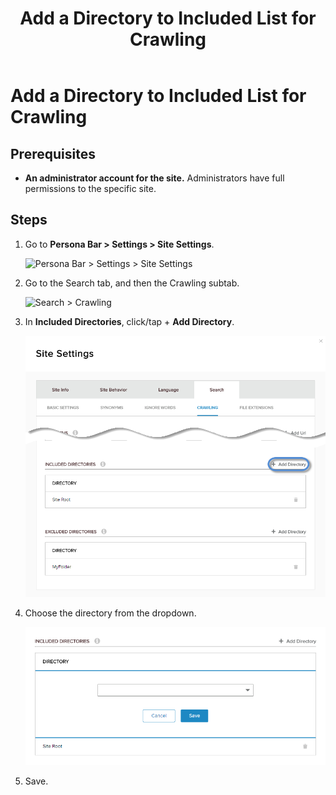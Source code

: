 ﻿---
uid: add-directory-to-included-list
topic: add-directory-to-included-list
locale: en
title: Add a Directory to Included List for Crawling
dnneditions: DNN Platform,Evoq Content,Evoq Engage
dnnversion: 09.02.00
parent-topic: administrators-search-overview
related-topics: add-starting-url-to-crawl-list,edit-starting-url-in-crawl-list,delete-starting-url-from-crawl-list,delete-directory-from-included-list,add-directory-to-excluded-list,delete-directory-from-excluded-list,add-file-extension-to-included-or-excluded-list,delete-file-extension-from-included-or-excluded-list
---

# Add a Directory to Included List for Crawling

## Prerequisites

*   **An administrator account for the site.** Administrators have full permissions to the specific site.

## Steps

1.  Go to **Persona Bar \> Settings \> Site Settings**.
    
    ![Persona Bar > Settings > Site Settings](/images/scr-pbar-host-Settings-E91.png)
    
2.  Go to the Search tab, and then the Crawling subtab.
    
    ![Search > Crawling](/images/scr-pbtabs-all-Settings-SiteSettings-Search-Crawling-E90.png)
    
3.  In **Included Directories**, click/tap \+ **Add Directory**.
    
      
    
    ![](/images/scr-SiteSettings-Search-Crawling-IncludedDirectories-add-directory-button-E90.png)
    
      
    
4.  Choose the directory from the dropdown.
    
      
    
    ![](/images/scr-SiteSettings-Search-Crawling-IncludedDirectories-add-directory-E90.png)
    
      
    
5.  Save.

